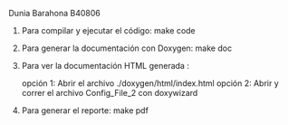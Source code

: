 Dunia Barahona B40806

1) Para compilar y ejecutar el código:  make code

2) Para generar la documentación con Doxygen: make doc

3) Para ver la documentación HTML generada :

	opción 1: Abrir el archivo ./doxygen/html/index.html
	opción 2: Abrir y correr el archivo Config_File_2 con doxywizard
	
5) Para generar el reporte: make pdf 
